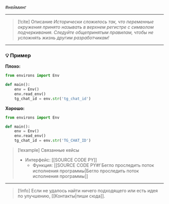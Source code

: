 #нейминг 
***

> [!cite] Описание
>_Исторически сложилось так, что переменные окружения принято называть в верхнем регистре с символом подчеркивания. Следуйте общепринятым правилам, чтобы не усложнять жизнь другим разработчикам!_

***
### 💡 Пример


**Плохо:**
```python
from environs import Env

def main():
	env = Env()
	env.read_env()
	tg_chat_id = env.str('tg_chat_id')
```

**Хорошо:**
```python
from environs import Env

def main():
	env = Env()
	env.read_env()
	tg_chat_id = env.str('TG_CHAT_ID')
```

> [!example] Связанные кейсы
>- Интерфейс: [[SOURCE CODE PY]]
>	- Функция: [[SOURCE CODE PY#𝑓 Бегло проследить поток исполнения программы|Бегло проследить поток исполнения программы]]

***

> [!info]
> Если не удалось найти ничего подходящего или есть идея по улучшению, [[Контакты|пиши сюда]].
